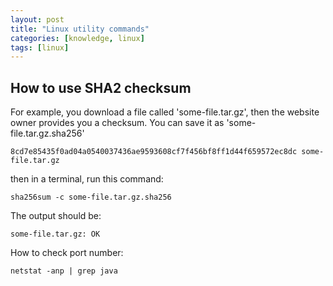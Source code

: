 ```yaml
---
layout: post
title: "Linux utility commands"
categories: [knowledge, linux]
tags: [linux]
---
```



How to use SHA2 checksum
-------------------------

For example, you download a file called 'some-file.tar.gz', then the website
owner provides you a checksum. You can save it as 'some-file.tar.gz.sha256'

    8cd7e85435f0ad04a0540037436ae9593608cf7f456bf8ff1d44f659572ec8dc some-file.tar.gz

then in a terminal, run this command: 

    sha256sum -c some-file.tar.gz.sha256

The output should be: 

    some-file.tar.gz: OK


How to check port number: 

    netstat -anp | grep java
